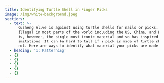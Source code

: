 ```yaml
---
title: Identifying Turtle Shell in Finger Picks
image: /img/white-background.jpeg
sections:
  - text: >-
      Guzheng Alive is against using turtle shells for nails or picks. It is
      illegal in most parts of the world including the US, China, and Europe. It
      is, however, the single most iconic material and so has inspired many
      imitations. It can be hard to tell if a pick is made of turtle shell or
      not. Here are ways to identify what material your picks are made of.
  - heading: '1: Patterning'
  - {}
  - {}
  - {}
  - {}
  - {}
---
```


